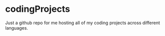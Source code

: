 # codingProjects

Just a github repo for me hosting all of my coding projects across different languages.
